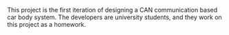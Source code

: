 This project is the first iteration of designing a CAN communication based car body system. The developers are university students, and they work on this project as a homework.